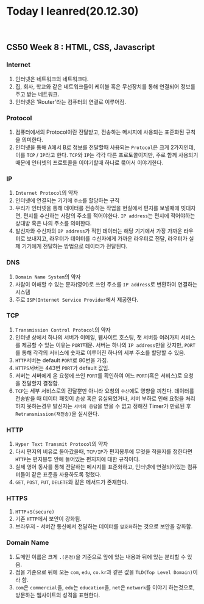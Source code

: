 # Today I leanred(20.12.30)
<br>

## CS50 Week 8 : HTML, CSS, Javascript 

### Internet
1. 인터넷은 네트워크의 네트워크다.
2. 집, 회사, 학교와 같은 네트워크들이 케이블 혹은 무선장치를 통해 연결되어 정보를 주고 받는 네트워크.
3. 인터넷은 'Router'라는 컴퓨터의 연결로 이루어짐.

### Protocol
1. 컴퓨터에서의 Protocol이란 전달받고, 전송하는 메시지에 사용되는 표준화된 규칙을 의미한다.
2. 인터넷을 통해 A에서 B로 정보를 전달할때 사용되는 `Protocol`은 크게 2가지인데, 이를 `TCP` / `IP`라고 한다. `TCP`와 `IP`는 각각 다른 프로토콜이지만, 주로 함께 사용되기때문에 인터넷의 프로토콜을 이야기할때 하나로 묶어서 이야기한다.


### IP
1. `Internet Protocol`의 약자
2. 인터넷에 연결되는 기기에 `주소`를 할당하는 규칙
3. 우리가 인터넷을 통해 데이터를 전송하는 작업을 현실에서 편지를 보낼때에 빗대자면, 편지를 수신하는 사람의 주소를 적어야한다. `IP address`는 편지에 적어야하는 상대방 혹은 나의 주소를 의미한다.
4. 발신자와 수신자의 `IP address`가 적힌 데이터는 해당 기기에서 가장 가까운 라우터로 보내지고, 라우터가 데이터를 수신자에게 가까운 라우터로 전달, 라우터가 실제 기기에게 전달하는 방법으로 데이터가 전달된다.

### DNS
1. `Domain Name System`의 약자
2. 사람이 이해할 수 있는 문자(영어)로 쓰인 주소를 `IP address`로 변환하여 연결하는 시스템
3. 주로 `ISP(Internet Service Provider`에서 제공한다.

### TCP
1. `Transmission Control Protocol`의 약자
2. 인터넷 상에서 하나의 서버가 이메일, 웹사이트 호스팅, 챗 서버등 여러가지 서비스를 제공할 수 있는 이유는 `PORT`때문. 서버는 하나의 `IP address`만을 갖지만, `PORT`를 통해 각각의 서비스에 숫자로 이루어진 하나의 세부 주소를 할당할 수 있음.
3. `HTTP`서버는 default `PORT`로 80번을 가짐.
4. `HTTPS`서버는 443번 `PORT`가 default 값임.
5. 서버는 서버에게 온 요청에 쓰인 `PORT`를 확인하여 어느 `PORT`(혹은 서비스)로 요청을 전달할지 결정함.
6. `TCP`는 세부 서비스로의 전달뿐만 아니라 요청의 `수신`에도 영향을 끼친다. 데이터를 전송받을 때 데이터 패킷이 손상 혹은 유실되었거나, 서버 부하로 인해 요청을 처리하지 못하는경우 발신자는 `서버의 응답`을 받을 수 없고 정해진 Timer가 만료된 후 `Retransmission(재전송)`을 실시한다.


### HTTP
1. `Hyper Text Transmit Protocol`의 약자
2. 다시 편지의 비유로 돌아갔을때, `TCP/IP`가 편지봉투에 무엇을 적을지를 정한다면 `HTTP`는 편지봉투 안에 들어있는 편지지에 대한 규칙이다.
3. 실제 영어 동사를 통해 전달하는 메시지를 표준화하고, 인터넷에 연결되어있는 컴퓨터들이 같은 표준을 사용하도록 정했다.
4. `GET`, `POST`, `PUT`, `DELETE`와 같은 메서드가 존재한다.

### HTTPS
1. `HTTP`+`S(secure)`
2. 기존 `HTTP`에서 보안이 강화됨.
3. 브라우저 - 서버간 통신에서 전달하는 데이터를 `암호화`하는 것으로 보안을 강화함.


### Domain Name
1. 도메인 이름은 크게 `.(온점)`을 기준으로 앞에 있는 내용과 뒤에 있는 분리할 수 있음.
2. 점을 기준으로 뒤에 오는 `com`, `edu`, `co.kr`과 같은 값을 `TLD(Top Level Domain)`이라 함.
3. `com`은 `commercial`을, `edu`는 `education`을, `net`은 `network`를 이야기 하는것으로, 방문하는 웹사이트의 성격을 표현한다.
 